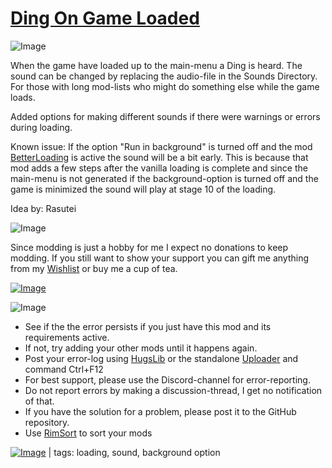 # [Ding On Game Loaded](https://steamcommunity.com/sharedfiles/filedetails/?id=2425530959)

![Image](https://i.imgur.com/iCj5o7O.png)

When the game have loaded up to the main-menu a Ding is heard.
The sound can be changed by replacing the audio-file in the Sounds Directory.
For those with long mod-lists who might do something else while the game loads.

Added options for making different sounds if there were warnings or errors during loading. 

Known issue: If the option "Run in background" is turned off and the mod [BetterLoading](https://steamcommunity.com/sharedfiles/filedetails/?id=1999454301) is active the sound will be a bit early. This is because that mod adds a few steps after the vanilla loading is complete and since the main-menu is not generated if the background-option is turned off and the game is minimized the sound will play at stage 10 of the loading.

Idea by: Rasutei
	
![Image](https://i.imgur.com/Ds0rBAD.png)

Since modding is just a hobby for me I expect no donations to keep modding. If you still want to show your support you can gift me anything from my [Wishlist](https://store.steampowered.com/wishlist/id/Mlie) or buy me a cup of tea.

[![Image](https://i.imgur.com/VWG0yff.png)](https://ko-fi.com/G2G55DDYD)

![Image](https://i.imgur.com/5xwDG6H.png)



-  See if the the error persists if you just have this mod and its requirements active.
-  If not, try adding your other mods until it happens again.
-  Post your error-log using [HugsLib](https://steamcommunity.com/workshop/filedetails/?id=818773962) or the standalone [Uploader](https://steamcommunity.com/sharedfiles/filedetails/?id=2873415404) and command Ctrl+F12
-  For best support, please use the Discord-channel for error-reporting.
-  Do not report errors by making a discussion-thread, I get no notification of that.
-  If you have the solution for a problem, please post it to the GitHub repository.
-  Use [RimSort](https://github.com/RimSort/RimSort/releases/latest) to sort your mods

 

[![Image](https://img.shields.io/github/v/release/emipa606/DingOnGameLoaded?label=latest%20version&style=plastic&labelColor=0070cd&color=white)](https://steamcommunity.com/sharedfiles/filedetails/changelog/2425530959) | tags: loading,  sound,  background option
